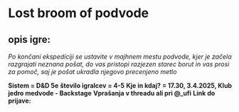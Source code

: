 # **Lost broom of podvode** 

## opis igre:
*Po končani ekspediciji se ustavite v majhnem mestu podvode, kjer je začela razgrajati neznana pošat, do vas pristopi razjezen starec borut in vas prosi za pomoč, saj je pošat ukradla njegovo precenjeno metlo*

**Sistem = D&D 5e**
**število igralcev = 4-5**
**Kje in kdaj? = 17.30, 3.4.2025, Klub jedro medvode - Backstage**
**Vprašanja v threadu ali pri @_ufi**
**Link do prijave:**


 
